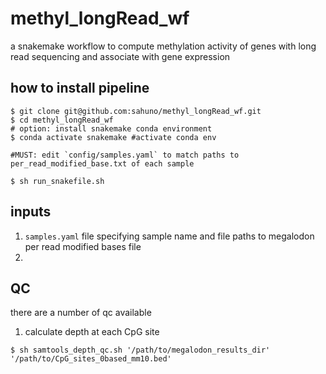 # methyl_longRead_wf
a snakemake workflow to compute methylation activity of genes with long read sequencing and associate with gene expression

## how to install pipeline
```
$ git clone git@github.com:sahuno/methyl_longRead_wf.git
$ cd methyl_longRead_wf
# option: install snakemake conda environment 
$ conda activate snakemake #activate conda env

#MUST: edit `config/samples.yaml` to match paths to per_read_modified_base.txt of each sample

$ sh run_snakefile.sh
```
## inputs
1. `samples.yaml` file specifying sample name and file paths to megalodon per read modified bases file
2. 

## QC 
there are a number of qc available
1. calculate depth at each CpG site
```
$ sh samtools_depth_qc.sh '/path/to/megalodon_results_dir' '/path/to/CpG_sites_0based_mm10.bed'
```
